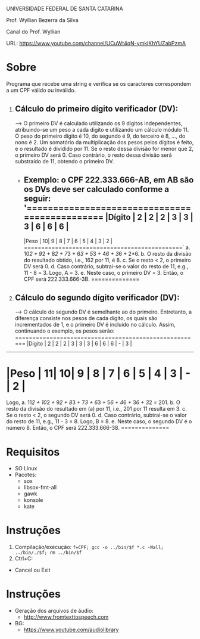 UNIVERSIDADE FEDERAL DE SANTA CATARINA

Prof. Wyllian Bezerra da Silva 

Canal do Prof. Wyllian

URL: https://www.youtube.com/channel/UCuWt4qN-ymklKhYUZabPzmA




# Sobre 
Programa que recebe uma string e verifica se os caracteres correspondem a um CPF válido ou inválido.

1. Cálculo do primeiro dígito verificador (DV):
   --------------------------------------------
   --> O primeiro DV é calculado utilizando os 9 dígitos independentes, atribuindo-se um peso a cada dígito e utilizando um cálculo módulo 11. O peso do primeiro dígito é 10, do segundo é 9, do terceiro é 8, ..., do nono é 2. Um somatório da multiplicação dos pesos pelos dígitos é feito, e o resultado é dividido por 11. Se o resto dessa divisão for menor que 2, o primeiro DV será 0. Caso contrário, o resto dessa divisão será substraído de 11, obtendo o primeiro DV. 
   - Exemplo: o CPF 222.333.666-AB, em AB são os DVs deve ser calculado conforme a seguir:
     '==============================================
     |Dígito  | 2 | 2 | 2 | 3 | 3 | 3 | 6 | 6 | 6 |
     ----------------------------------------------
     |Peso    | 10| 9 | 8 | 7 | 6 | 5 | 4 | 3 | 2 |
     ==============================================`
     a. 10*2 + 9*2 + 8*2 + 7*3 + 6*3 + 5*3 + 4*6 + 3*6 + 2*6.
     b. O resto da divisão do resultado obtido, i.e., 162 por 11, é 8.
     c. Se o resto < 2, o primeiro DV será 0.
     d. Caso contrário, subtrai-se o valor do resto de 11, e.g., 11 - 8 = 3. Logo, A = 3.
     e. Neste caso, o primeiro DV = 3. Então, o CPF será 222.333.666-3B.
                                                         ==============

2. Cálculo do segundo dígito verificador (DV):
   -------------------------------------------
   --> O cálculo do segundo DV é semelhante ao do primeiro. Entretanto, a diferença consiste nos pesos de cada dígito, os quais são incrementados de 1, e o primeiro DV é incluído no cálculo. Assim, continuando o exemplo, os pesos serão:
======================================================
|Dígito  | 2 | 2 | 2 | 3 | 3 | 3 | 6 | 6 | 6 | - | 3 |
------------------------------------------------------
|Peso    | 11| 10| 9 | 8 | 7 | 6 | 5 | 4 | 3 | - | 2 |
======================================================
   Logo, 
   a. 11*2 + 10*2 + 9*2 + 8*3 + 7*3 + 6*3 + 5*6 + 4*6 + 3*6 + 3*2 = 201.
   b. O resto da divisão do resultado em (a) por 11, i.e., 201 por 11 resulta em 3.
   c. Se o resto < 2, o segundo DV será 0.
   d. Caso contrário, subtrai-se o valor do resto de 11, e.g., 11 - 3 = 8. Logo, B = 8.
   e. Neste caso, o segundo DV é o número 8. Então, o CPF será 222.333.666-38.
                                                               ==============

# Requisitos
- SO Linux
- Pacotes:
  - sox
  - libsox-fmt-all
  - gawk
  - konsole
  - kate


# Instruções
1. Compilação/execução:
  `f=CPF; gcc -o ../bin/$f *.c -Wall; ../bin/./$f; rm ../bin/$f` 
2. Ctrl+C: 
  - Cancel ou Exit
 
 
# Instruções
- Geração dos arquivos de áudio:
  - http://www.fromtexttospeech.com
- BG:
  - https://www.youtube.com/audiolibrary
